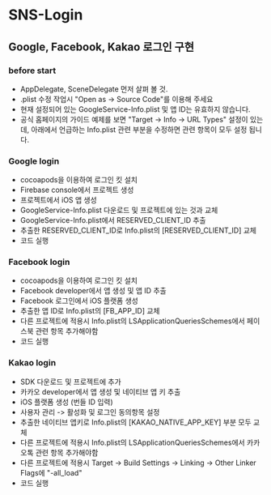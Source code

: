 # SNS-Login

## Google, Facebook, Kakao 로그인 구현

### before start
  - AppDelegate, SceneDelegate 먼저 살펴 볼 것.
  - .plist 수정 작업시 "Open as -> Source Code"를 이용해 주세요
  - 현재 설정되어 있는 GoogleService-Info.plist 및 앱 ID는 유효하지 않습니다.
  - 공식 홈페이지의 가이드 예제를 보면 "Target -> Info -> URL Types" 설정이 있는데, 아래에서 언급하는 Info.plist 관련 부분을 수정하면 관련 항목이 모두 설정 됩니다.

### Google login
  - cocoapods을 이용하여 로그인 킷 설치
  - Firebase console에서 프로젝트 생성
  - 프로젝트에서 iOS 앱 생성
  - GoogleService-Info.plist 다운로드 및 프로젝트에 있는 것과 교체
  - GoogleService-Info.plist에서 RESERVED_CLIENT_ID 추출
  - 추출한 RESERVED_CLIENT_ID로 Info.plist의 [RESERVED_CLIENT_ID] 교체
  - 코드 실행

### Facebook login
  - cocoapods을 이용하여 로그인 킷 설치
  - Facebook developer에서 앱 생성 및 앱 ID 추출
  - Facebook 로그인에서 iOS 플랫폼 생성
  - 추출한 앱 ID로 Info.plist의 [FB_APP_ID] 교체
  - 다른 프로젝트에 적용시 Info.plist의 LSApplicationQueriesSchemes에서 페이스북 관련 항목 추가해야함
  - 코드 실행

### Kakao login
  - SDK 다운로드 및 프로젝트에 추가
  - 카카오 developer에서 앱 생성 및 네이티브 앱 키 추출
  - iOS 플랫폼 생성 (번들 ID 입력)
  - 사용자 관리 -> 활성화 및 로그인 동의항목 설정
  - 추출한 네이티브 앱키로 Info.plist의 [KAKAO_NATIVE_APP_KEY] 부분 모두 교체
  - 다른 프로젝트에 적용시 Info.plist의 LSApplicationQueriesSchemes에서 카카오톡 관련 항목 추가해야함
  - 다른 프로젝트에 적용시 Target -> Build Settings -> Linking -> Other Linker Flags에 "-all_load"
  - 코드 실행

